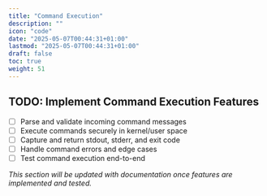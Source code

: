 ```yaml
---
title: "Command Execution"
description: ""
icon: "code"
date: "2025-05-07T00:44:31+01:00"
lastmod: "2025-05-07T00:44:31+01:00"
draft: false
toc: true
weight: 51
---
```


## TODO: Implement Command Execution Features

- [ ] Parse and validate incoming command messages
- [ ] Execute commands securely in kernel/user space
- [ ] Capture and return stdout, stderr, and exit code
- [ ] Handle command errors and edge cases
- [ ] Test command execution end-to-end

_This section will be updated with documentation once features are implemented and tested._ 